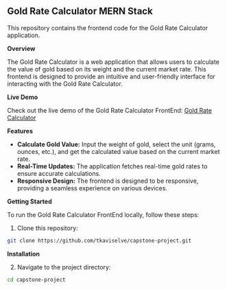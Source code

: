 ## **Gold Rate Calculator MERN Stack**

This repository contains the frontend code for the Gold Rate Calculator application.

**Overview**

The Gold Rate Calculator is a web application that allows users to calculate the value of gold based on its weight and the current market rate. This frontend is designed to provide an intuitive and user-friendly interface for interacting with the Gold Rate Calculator.

**Live Demo**

Check out the live demo of the Gold Rate Calculator FrontEnd: [Gold Rate Calculator](https://gold-rate-calculator-frontend.netlify.app)

**Features**

* **Calculate Gold Value:** Input the weight of gold, select the unit (grams, ounces, etc.), and get the calculated value based on the current market rate.
* **Real-Time Updates:** The application fetches real-time gold rates to ensure accurate calculations.
* **Responsive Design:** The frontend is designed to be responsive, providing a seamless experience on various devices.

**Getting Started**

To run the Gold Rate Calculator FrontEnd locally, follow these steps:

1. Clone this repository:

```bash
git clone https://github.com/tkaviselve/capstone-project.git
```

**Installation**

2. Navigate to the project directory:

```bash
cd capstone-project
```


